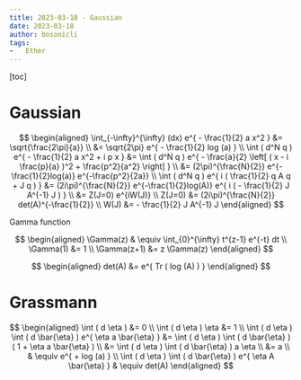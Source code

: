 ```yaml
---
title: 2023-03-18 - Gaussian
date: 2023-03-18
author: bosonicli
tags:
-   Ether
---
```


[toc]

# Gaussian

$$
\begin{aligned}
    \int_{-\infty}^{\infty} (dx) e^{ - \frac{1}{2} a x^2 } &= \sqrt{\frac{2\pi}{a}} \\
    &= \sqrt{2\pi} e^{ - \frac{1}{2} log (a) }  \\
    \int ( d^N q ) e^{ - \frac{1}{2} a x^2 + i p x } &=
    \int ( d^N q ) e^{ - \frac{a}{2} \left[ ( x - i \frac{p}{a} )^2 + \frac{p^2}{a^2} \right] }  \\
    &= (2\pi)^{\frac{N}{2}} e^{-\frac{1}{2}log(a)} e^{-\frac{p^2}{2a}}  \\
    \int ( d^N q ) e^{ i ( \frac{1}{2} q A q + J q ) } &= (2i\pi)^{\frac{N}{2}} e^{-\frac{1}{2}log(A)} e^{ i ( - \frac{1}{2} J A^{-1} J ) } \\
    &= Z(J=0) e^{iW(J)} \\
    Z(J=0) &= (2i\pi)^{\frac{N}{2}} det(A)^{-\frac{1}{2}}   \\
    W(J) &= - \frac{1}{2} J A^{-1} J
\end{aligned}
$$

Gamma function

$$
\begin{aligned}
    \Gamma(z) & \equiv \int_{0}^{\infty} t^{z-1} e^{-t} dt  \\
    \Gamma(1) &= 1  \\
    \Gamma(z+1) &= z \Gamma(z)
\end{aligned}
$$

$$
\begin{aligned}
    det(A) &= e^{ Tr ( log (A) ) }
\end{aligned}
$$

# Grassmann

$$
\begin{aligned}
    \int ( d \eta ) &= 0    \\
    \int ( d \eta ) \eta &= 1   \\
    \int ( d \eta ) \int ( d \bar{\eta} ) e^{ \eta a \bar{\eta} } &= \int ( d \eta ) \int ( d \bar{\eta} ) ( 1 + \eta a \bar{\eta} )    \\
    &= \int ( d \eta ) \int ( d \bar{\eta} ) a \eta \\
    &= a    \\
    & \equiv e^{ + log (a) }    \\
    \int ( d \eta ) \int ( d \bar{\eta} ) e^{ \eta A \bar{\eta} } & \equiv det(A)
\end{aligned}
$$
